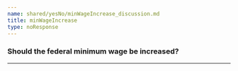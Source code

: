 ```yaml
---
name: shared/yesNo/minWageIncrease_discussion.md
title: minWageIncrease
type: noResponse
---
```


### Should the federal minimum wage be increased?

---

